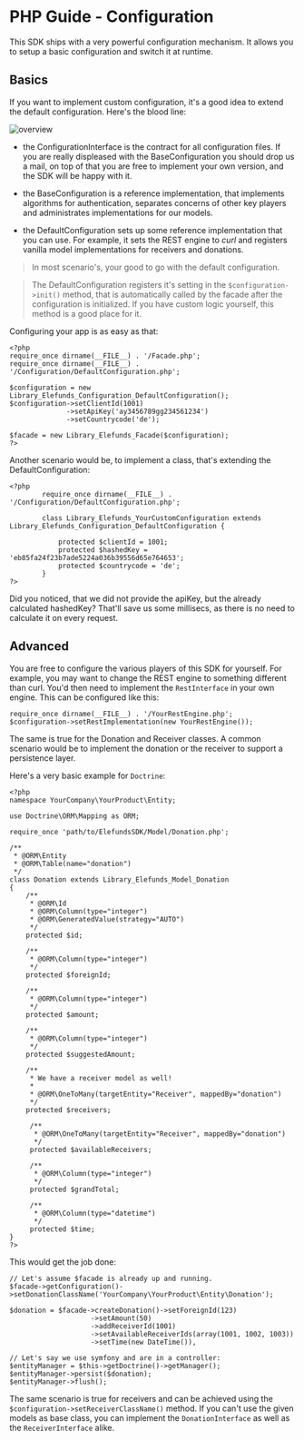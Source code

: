 PHP Guide - Configuration
=========================

This SDK ships with a very powerful configuration mechanism. It allows you to setup a basic configuration and switch it at
runtime.

Basics
------

If you want to implement custom configuration, it's a good idea to extend the default configuration. Here's the blood line:

![overview](http://yuml.me/diagram/scruffy;dir:LR;/class///%20Cool%20Class%20Diagram,%20[note:ConfigurationInterface]-[BaseConfiguration],%20[BaseConfiguration]-%3E[DefaultConfiguration],%20[DefaultConfiguration]-%3E[YourCustomConfiguration] "ConfigurationOverview")

- the ConfigurationInterface is the contract for all configuration files. If you are really displeased with the BaseConfiguration you should
drop us a mail, on top of that you are free to implement your own version, and the SDK will be happy with it.

- the BaseConfiguration is a reference implementation, that implements algorithms for authentication, separates concerns of other key players and
administrates implementations for our models.

- the DefaultConfiguration sets up some reference implementation that you can use. For example, it sets the REST engine to *curl* and registers
vanilla model implementations for receivers and donations.

> In most scenario's, your good to go with the default configuration.

> The DefaultConfiguration registers it's setting in the `$configuration->init()` method, that is automatically called by the facade
> after the configuration is initialized. If you have custom logic yourself, this method is a good place for it.

Configuring your app is as easy as that:

    <?php
    require_once dirname(__FILE__) . '/Facade.php';
    require_once dirname(__FILE__) . '/Configuration/DefaultConfiguration.php';

    $configuration = new Library_Elefunds_Configuration_DefaultConfiguration();
    $configuration->setClientId(1001)
                  ->setApiKey('ay3456789gg234561234')
                  ->setCountrycode('de');

    $facade = new Library_Elefunds_Facade($configuration);
    ?>

Another scenario would be, to implement a class, that's extending the DefaultConfiguration:

    <?php
            require_once dirname(__FILE__) . '/Configuration/DefaultConfiguration.php';

            class Library_Elefunds_YourCustomConfiguration extends Library_Elefunds_Configuration_DefaultConfiguration {

                protected $clientId = 1001;
                protected $hashedKey = 'eb85fa24f23b7ade5224a036b39556d65e764653';
                protected $countrycode = 'de';
            }
    ?>

Did you noticed, that we did not provide the apiKey, but the already calculated hashedKey? That'll save us some millisecs,
as there is no need to calculate it on every request.

Advanced
--------

You are free to configure the various players of this SDK for yourself. For example, you may want to change the REST engine
to something different than curl. You'd then need to implement the `RestInterface` in your own engine. This can be configured
like this:

    require_once dirname(__FILE__) . '/YourRestEngine.php';
    $configuration->setRestImplementation(new YourRestEngine());

The same is true for the Donation and Receiver classes. A common scenario would be to implement the donation or the receiver to
support a persistence layer.

Here's a very basic example for `Doctrine`:

    <?php
    namespace YourCompany\YourProduct\Entity;

    use Doctrine\ORM\Mapping as ORM;

    require_once 'path/to/ElefundsSDK/Model/Donation.php';

    /**
     * @ORM\Entity
     * @ORM\Table(name="donation")
     */
    class Donation extends Library_Elefunds_Model_Donation
    {
        /**
         * @ORM\Id
         * @ORM\Column(type="integer")
         * @ORM\GeneratedValue(strategy="AUTO")
         */
        protected $id;

        /**
         * @ORM\Column(type="integer")
         */
        protected $foreignId;

        /**
         * @ORM\Column(type="integer")
         */
        protected $amount;

        /**
         * @ORM\Column(type="integer")
         */
        protected $suggestedAmount;

        /**
         * We have a receiver model as well!
         *
         * @ORM\OneToMany(targetEntity="Receiver", mappedBy="donation")
         */
        protected $receivers;

         /**
          * @ORM\OneToMany(targetEntity="Receiver", mappedBy="donation")
          */
         protected $availableReceivers;

         /**
          * @ORM\Column(type="integer")
          */
         protected $grandTotal;

         /**
          * @ORM\Column(type="datetime")
          */
         protected $time;
    }
    ?>

This would get the job done:

    // Let's assume $facade is already up and running.
    $facade->getConfiguration()->setDonationClassName('YourCompany\YourProduct\Entity\Donation');

    $donation = $facade->createDonation()->setForeignId(123)
                        ->setAmount(50)
                        ->addReceiverId(1001)
                        ->setAvailableReceiverIds(array(1001, 1002, 1003))
                        ->setTime(new DateTime()),

    // Let's say we use symfony and are in a controller:
    $entityManager = $this->getDoctrine()->getManager();
    $entityManager->persist($donation);
    $entityManager->flush();

The same scenario is true for receivers and can be achieved using the `$configuration->setReceiverClassName()` method. If
you can't use the given models as base class, you can implement the `DonationInterface` as well as the `ReceiverInterface`
alike.
